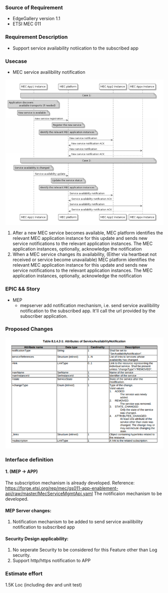 ### Source of Requirement
- EdgeGallery version 1.1
- ETSI MEC 011

### Requirement Description
- Support service availability notiication to the subscribed app

### Usecase

- MEC service availibility notification

![Flow of MEC service availability notification](service_avaliability_notification.png "mec_service_availibility_notification.png")


1. After a new MEC service becomes available, MEC platform identifies the relevant MEC application instance for this update and sends new service notifications to the relevant application instances.
 The MEC application instances, optionally, acknowledge the notification 
 2. When a MEC service changes its availability,  (Either via heartbeat not received or service become unavailable) MEC platform identifies the relevant MEC application instance for this update and sends new service notifications to the relevant application instances.
 The MEC application instances, optionally, acknowledge the notification

###  EPIC && Story

- MEP 
    - mepserver add notification mechanism, i.e. send service availibility notification to the subscribed app. It'll call the url provided by the subscriber application.

### Proposed Changes
![Notification structure](notification_struct.png "notification_struct.png")

### Interface definition
#### 1. (MEP -> APP)
The subscription mechanism is already developed.
Reference: https://forge.etsi.org/rep/mec/gs011-app-enablement-api/raw/master/MecServiceMgmtApi.yaml
The notificaion mechanism to be developed.

#### MEP Server changes:

1. Notification mechanism to be added to send service availibility notification to subscribed app




####  Security Design applicability:
1. No seperate Security to be considered for this Feature other than Log security.
2. Support http/https notification to APP


### Estimate effort
1.5K Loc (including dev and unit test)